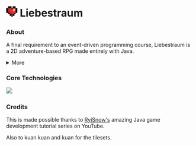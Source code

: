 # <img src="Liebestraum/res/object/icon.png" width="30"> Liebestraum 

### About
A final requirement to an event-driven programming course, Liebestraum is a 2D adventure-based RPG made entirely with Java. 

<details>
<summary>More</summary><br>
  As someone with zero experience let alone interest in game development, this project was a personal challenge. Luckily, I found <a href="https://youtube.com/playlist?list=PL_QPQmz5C6WUF-pOQDsbsKbaBZqXj4qSq&si=AX1zD_KN-TUqPVzy">this</a> awesome tutorial by RyiSnow which this project is based on.
</details>

### Core Technologies
  <p>
    <a href="https://skillicons.dev">
      <img src="https://skillicons.dev/icons?i=java,eclipse"/>
    </a>
  </p>

### Credits 
This is made possible thanks to <a href="https://youtube.com/@ryisnow?si=DcUHGmL28lRLZfkf">RyiSnow's</a> amazing Java game development tutorial series on YouTube.

Also to kuan kuan and kuan for the tilesets.


